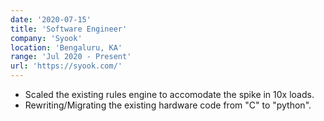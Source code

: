 ```yaml
---
date: '2020-07-15'
title: 'Software Engineer'
company: 'Syook'
location: 'Bengaluru, KA'
range: 'Jul 2020 - Present'
url: 'https://syook.com/'
---
```


- Scaled the existing rules engine to accomodate the spike in 10x loads.
- Rewriting/Migrating the existing hardware code from "C" to "python".
